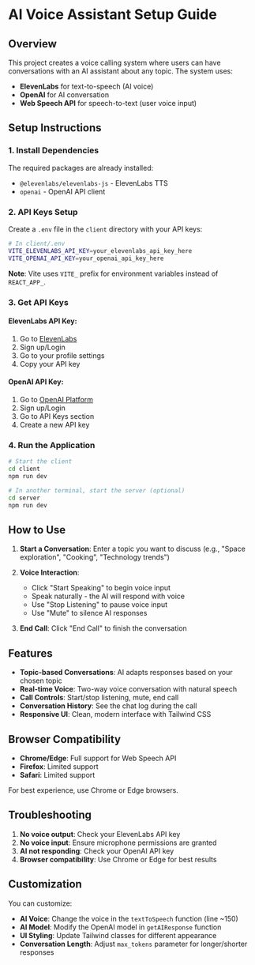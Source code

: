 # AI Voice Assistant Setup Guide

## Overview
This project creates a voice calling system where users can have conversations with an AI assistant about any topic. The system uses:
- **ElevenLabs** for text-to-speech (AI voice)
- **OpenAI** for AI conversation
- **Web Speech API** for speech-to-text (user voice input)

## Setup Instructions

### 1. Install Dependencies
The required packages are already installed:
- `@elevenlabs/elevenlabs-js` - ElevenLabs TTS
- `openai` - OpenAI API client

### 2. API Keys Setup
Create a `.env` file in the `client` directory with your API keys:

```bash
# In client/.env
VITE_ELEVENLABS_API_KEY=your_elevenlabs_api_key_here
VITE_OPENAI_API_KEY=your_openai_api_key_here
```

**Note**: Vite uses `VITE_` prefix for environment variables instead of `REACT_APP_`.

### 3. Get API Keys

#### ElevenLabs API Key:
1. Go to [ElevenLabs](https://elevenlabs.io/)
2. Sign up/Login
3. Go to your profile settings
4. Copy your API key

#### OpenAI API Key:
1. Go to [OpenAI Platform](https://platform.openai.com/)
2. Sign up/Login
3. Go to API Keys section
4. Create a new API key

### 4. Run the Application
```bash
# Start the client
cd client
npm run dev

# In another terminal, start the server (optional)
cd server
npm run dev
```

## How to Use

1. **Start a Conversation**: Enter a topic you want to discuss (e.g., "Space exploration", "Cooking", "Technology trends")

2. **Voice Interaction**: 
   - Click "Start Speaking" to begin voice input
   - Speak naturally - the AI will respond with voice
   - Use "Stop Listening" to pause voice input
   - Use "Mute" to silence AI responses

3. **End Call**: Click "End Call" to finish the conversation

## Features

- **Topic-based Conversations**: AI adapts responses based on your chosen topic
- **Real-time Voice**: Two-way voice conversation with natural speech
- **Call Controls**: Start/stop listening, mute, end call
- **Conversation History**: See the chat log during the call
- **Responsive UI**: Clean, modern interface with Tailwind CSS

## Browser Compatibility

- **Chrome/Edge**: Full support for Web Speech API
- **Firefox**: Limited support
- **Safari**: Limited support

For best experience, use Chrome or Edge browsers.

## Troubleshooting

1. **No voice output**: Check your ElevenLabs API key
2. **No voice input**: Ensure microphone permissions are granted
3. **AI not responding**: Check your OpenAI API key
4. **Browser compatibility**: Use Chrome or Edge for best results

## Customization

You can customize:
- **AI Voice**: Change the voice in the `textToSpeech` function (line ~150)
- **AI Model**: Modify the OpenAI model in `getAIResponse` function
- **UI Styling**: Update Tailwind classes for different appearance
- **Conversation Length**: Adjust `max_tokens` parameter for longer/shorter responses
